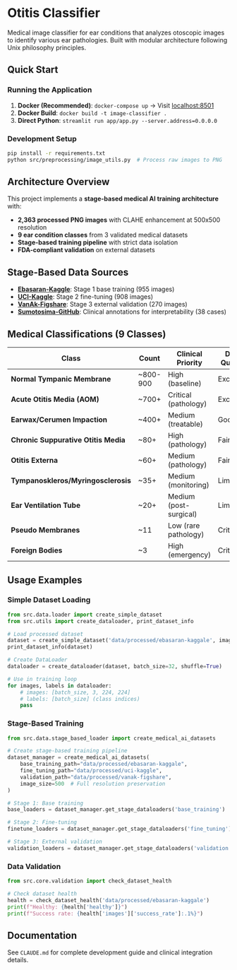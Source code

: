 # Otitis Classifier

Medical image classifier for ear conditions that analyzes otoscopic images to identify various ear pathologies. Built with modular architecture following Unix philosophy principles.

## Quick Start

### Running the Application
1. **Docker (Recommended)**: `docker-compose up` → Visit [localhost:8501](http://localhost:8501)
2. **Docker Build**: `docker build -t image-classifier .`
3. **Direct Python**: `streamlit run app/app.py --server.address=0.0.0.0`

### Development Setup
```bash
pip install -r requirements.txt
python src/preprocessing/image_utils.py  # Process raw images to PNG
```

## Architecture Overview

This project implements a **stage-based medical AI training architecture** with:
- **2,363 processed PNG images** with CLAHE enhancement at 500x500 resolution
- **9 ear condition classes** from 3 validated medical datasets
- **Stage-based training pipeline** with strict data isolation
- **FDA-compliant validation** on external datasets

## Stage-Based Data Sources
- **[Ebasaran-Kaggle](https://www.kaggle.com/datasets/erdalbasaran/eardrum-dataset-otitis-media)**: Stage 1 base training (955 images)
- **[UCI-Kaggle](https://www.kaggle.com/datasets/omduggineni/otoscopedata)**: Stage 2 fine-tuning (908 images)  
- **[VanAk-Figshare](https://figshare.com/articles/dataset/eardrum_zip/13648166/1)**: Stage 3 external validation (270 images)
- **[Sumotosima-GitHub](https://github.com/anas2908/Sumotosima)**: Clinical annotations for interpretability (38 cases)



## Medical Classifications (9 Classes)

| Class | Count | Clinical Priority | Data Quality |
|-------|-------|------------------|--------------|
| **Normal Tympanic Membrane** | ~800-900 | High (baseline) | Excellent |
| **Acute Otitis Media (AOM)** | ~700+ | Critical (pathology) | Excellent |
| **Earwax/Cerumen Impaction** | ~400+ | Medium (treatable) | Good |
| **Chronic Suppurative Otitis Media** | ~80+ | High (pathology) | Fair |
| **Otitis Externa** | ~60+ | Medium (pathology) | Fair |
| **Tympanoskleros/Myringosclerosis** | ~35+ | Medium (monitoring) | Limited |
| **Ear Ventilation Tube** | ~20+ | Medium (post-surgical) | Limited |
| **Pseudo Membranes** | ~11 | Low (rare pathology) | Critical |
| **Foreign Bodies** | ~3 | High (emergency) | Critical |

## Usage Examples

### Simple Dataset Loading
```python
from src.data.loader import create_simple_dataset
from src.utils import create_dataloader, print_dataset_info

# Load processed dataset
dataset = create_simple_dataset('data/processed/ebasaran-kaggale', image_size=224)
print_dataset_info(dataset)

# Create DataLoader  
dataloader = create_dataloader(dataset, batch_size=32, shuffle=True)

# Use in training loop
for images, labels in dataloader:
    # images: [batch_size, 3, 224, 224]  
    # labels: [batch_size] (class indices)
    pass
```

### Stage-Based Training
```python
from src.data.stage_based_loader import create_medical_ai_datasets

# Create stage-based training pipeline
dataset_manager = create_medical_ai_datasets(
    base_training_path="data/processed/ebasaran-kaggale",
    fine_tuning_path="data/processed/uci-kaggle", 
    validation_path="data/processed/vanak-figshare",
    image_size=500  # Full resolution preservation
)

# Stage 1: Base training
base_loaders = dataset_manager.get_stage_dataloaders('base_training')

# Stage 2: Fine-tuning
finetune_loaders = dataset_manager.get_stage_dataloaders('fine_tuning')

# Stage 3: External validation
validation_loaders = dataset_manager.get_stage_dataloaders('validation')
```

### Data Validation
```python
from src.core.validation import check_dataset_health

# Check dataset health
health = check_dataset_health('data/processed/ebasaran-kaggale')
print(f"Healthy: {health['healthy']}")
print(f"Success rate: {health['images']['success_rate']:.1%}")
```

## Documentation

See `CLAUDE.md` for complete development guide and clinical integration details.
